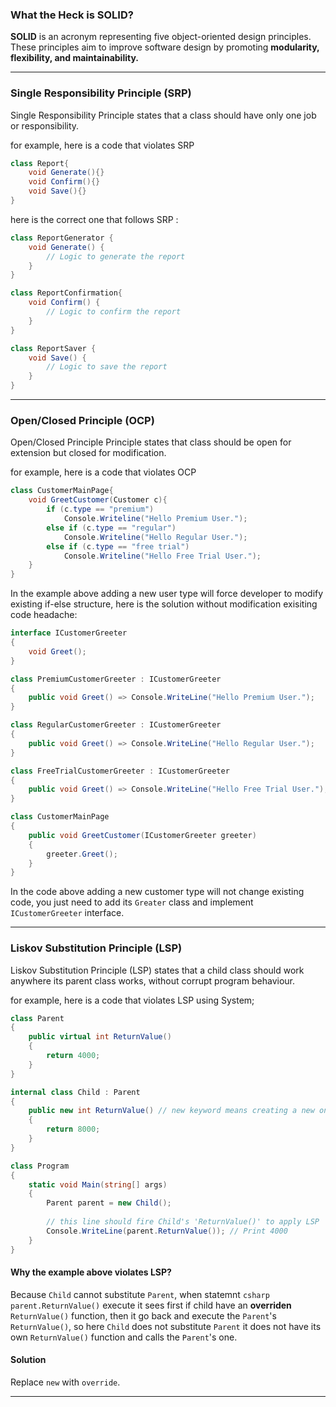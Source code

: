 ### What the Heck is SOLID?
**SOLID** is an acronym representing five object-oriented design principles. These principles aim to improve software design by promoting **modularity, flexibility, and maintainability.**

---
### Single Responsibility Principle (SRP)
Single Responsibility Principle states that a class should have only one job or responsibility.

for example, here is a code that violates SRP
```csharp
class Report{
    void Generate(){}
    void Confirm(){}
    void Save(){}
}
```
here is the correct one that follows SRP :
```csharp
class ReportGenerator {
    void Generate() {
        // Logic to generate the report
    }
}
```
```csharp
class ReportConfirmation{
    void Confirm() {
        // Logic to confirm the report
    }
}
```
```csharp
class ReportSaver {
    void Save() {
        // Logic to save the report
    }
}
```
---
### Open/Closed Principle (OCP)
Open/Closed Principle Principle states that class should be open for extension but closed for modification.

for example, here is a code that violates OCP
```csharp
class CustomerMainPage{
    void GreetCustomer(Customer c){
        if (c.type == "premium")
            Console.Writeline("Hello Premium User.");
        else if (c.type == "regular")
            Console.Writeline("Hello Regular User.");
        else if (c.type == "free trial")
            Console.Writeline("Hello Free Trial User.");
    }
}
```
In the example above adding a new user type will force developer to modify existing if-else structure, here is the solution without modification exisiting code headache:
```csharp
interface ICustomerGreeter
{
    void Greet();
}
```
```csharp
class PremiumCustomerGreeter : ICustomerGreeter
{
    public void Greet() => Console.WriteLine("Hello Premium User.");
}
```
```csharp
class RegularCustomerGreeter : ICustomerGreeter
{
    public void Greet() => Console.WriteLine("Hello Regular User.");
}
```
```csharp
class FreeTrialCustomerGreeter : ICustomerGreeter
{
    public void Greet() => Console.WriteLine("Hello Free Trial User.");
}
```
```csharp
class CustomerMainPage
{
    public void GreetCustomer(ICustomerGreeter greeter)
    {
        greeter.Greet();
    }
}
```
In the code above adding a new customer type will not change existing code, you just need to add its ```Greater``` class and implement ```ICustomerGreeter``` interface.

---
### Liskov Substitution Principle (LSP)
Liskov Substitution Principle (LSP) states that a child class should work anywhere its parent class works, without corrupt program behaviour.

for example, here is a code that violates LSP
using System;

```csharp
class Parent
{
    public virtual int ReturnValue()
    {
        return 4000;
    }
}
```
```csharp
internal class Child : Parent
{
    public new int ReturnValue() // new keyword means creating a new one with the same name
    {
        return 8000;
    }
}
```
```csharp
class Program
{
    static void Main(string[] args)
    {
        Parent parent = new Child();
        
        // this line should fire Child's 'ReturnValue()' to apply LSP
        Console.WriteLine(parent.ReturnValue()); // Print 4000 
    }
}
```
#### Why the example above violates LSP?
Because ```Child``` cannot substitute ```Parent```, when statemnt ```csharp parent.ReturnValue()``` execute it sees first if child have an **overriden** ```ReturnValue()``` function, then it go back and execute the ```Parent```'s ```ReturnValue()```, so here ```Child``` does not substitute ```Parent``` it does not have its own ```ReturnValue()``` function and calls the ```Parent```'s one.

#### Solution
Replace ```new``` with ```override```.

---


